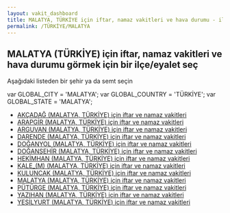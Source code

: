 ```yaml
---
layout: vakit_dashboard
title: MALATYA, TÜRKİYE için iftar, namaz vakitleri ve hava durumu - ilçe/eyalet seç
permalink: /TÜRKİYE/MALATYA
---
```


## MALATYA (TÜRKİYE) için iftar, namaz vakitleri ve hava durumu  görmek için bir ilçe/eyalet seç

Aşağıdaki listeden bir şehir ya da semt seçin



  var GLOBAL_CITY = 'MALATYA';
  var GLOBAL_COUNTRY = 'TÜRKİYE';
  var GLOBAL_STATE = 'MALATYA';
* [AKÇADAĞ (MALATYA, TÜRKİYE) için iftar ve namaz vakitleri](/TÜRKİYE/MALATYA/AKÇADAĞ)
* [ARAPGİR (MALATYA, TÜRKİYE) için iftar ve namaz vakitleri](/TÜRKİYE/MALATYA/ARAPGİR)
* [ARGUVAN (MALATYA, TÜRKİYE) için iftar ve namaz vakitleri](/TÜRKİYE/MALATYA/ARGUVAN)
* [DARENDE (MALATYA, TÜRKİYE) için iftar ve namaz vakitleri](/TÜRKİYE/MALATYA/DARENDE)
* [DOĞANYOL (MALATYA, TÜRKİYE) için iftar ve namaz vakitleri](/TÜRKİYE/MALATYA/DOĞANYOL)
* [DOĞANŞEHİR (MALATYA, TÜRKİYE) için iftar ve namaz vakitleri](/TÜRKİYE/MALATYA/DOĞANŞEHİR)
* [HEKİMHAN (MALATYA, TÜRKİYE) için iftar ve namaz vakitleri](/TÜRKİYE/MALATYA/HEKİMHAN)
* [KALE_(M) (MALATYA, TÜRKİYE) için iftar ve namaz vakitleri](/TÜRKİYE/MALATYA/KALE_(M))
* [KULUNCAK (MALATYA, TÜRKİYE) için iftar ve namaz vakitleri](/TÜRKİYE/MALATYA/KULUNCAK)
* [MALATYA (MALATYA, TÜRKİYE) için iftar ve namaz vakitleri](/TÜRKİYE/MALATYA/MALATYA)
* [PÜTÜRGE (MALATYA, TÜRKİYE) için iftar ve namaz vakitleri](/TÜRKİYE/MALATYA/PÜTÜRGE)
* [YAZIHAN (MALATYA, TÜRKİYE) için iftar ve namaz vakitleri](/TÜRKİYE/MALATYA/YAZIHAN)
* [YEŞİLYURT (MALATYA, TÜRKİYE) için iftar ve namaz vakitleri](/TÜRKİYE/MALATYA/YEŞİLYURT)
</script>
<script type="text/javascript">